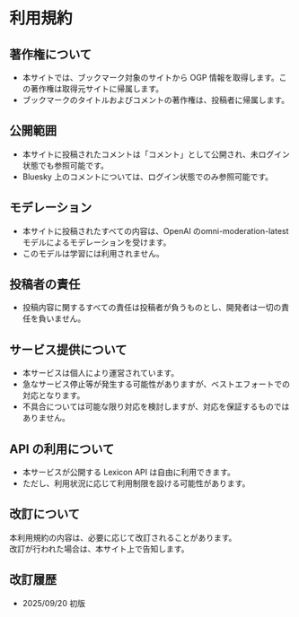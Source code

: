 # 利用規約

## 著作権について
- 本サイトでは、ブックマーク対象のサイトから OGP 情報を取得します。この著作権は取得元サイトに帰属します。  
- ブックマークのタイトルおよびコメントの著作権は、投稿者に帰属します。  

## 公開範囲
- 本サイトに投稿されたコメントは「コメント」として公開され、未ログイン状態でも参照可能です。  
- Bluesky 上のコメントについては、ログイン状態でのみ参照可能です。  

## モデレーション
- 本サイトに投稿されたすべての内容は、OpenAI のomni-moderation-latestモデルによるモデレーションを受けます。  
- このモデルは学習には利用されません。  

## 投稿者の責任
- 投稿内容に関するすべての責任は投稿者が負うものとし、開発者は一切の責任を負いません。  

## サービス提供について
- 本サービスは個人により運営されています。  
- 急なサービス停止等が発生する可能性がありますが、ベストエフォートでの対応となります。  
- 不具合については可能な限り対応を検討しますが、対応を保証するものではありません。  

## API の利用について
- 本サービスが公開する Lexicon API は自由に利用できます。  
- ただし、利用状況に応じて利用制限を設ける可能性があります。  

## 改訂について
本利用規約の内容は、必要に応じて改訂されることがあります。  
改訂が行われた場合は、本サイト上で告知します。  

## 改訂履歴
- 2025/09/20 初版